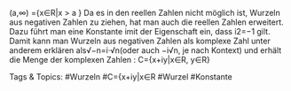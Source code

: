 (a,∞) ={x∈R|x > a }
Da es in den reellen Zahlen nicht möglich ist, Wurzeln aus negativen Zahlen zu ziehen, hat man auch
die reellen Zahlen erweitert. Dazu führt man eine Konstante imit der Eigenschaft ein, dass i2=−1
gilt. Damit kann man Wurzeln aus negativen Zahlen als komplexe Zahl unter anderem erklären als√−n=i·√n(oder auch −i√n, je nach Kontext) und erhält die Menge der komplexen Zahlen :
C={x+iy|x∈R, y∈R}

   Tags & Topics:
   #Wurzeln
   #C={x+iy|x∈R
   #Wurzel
   #Konstante